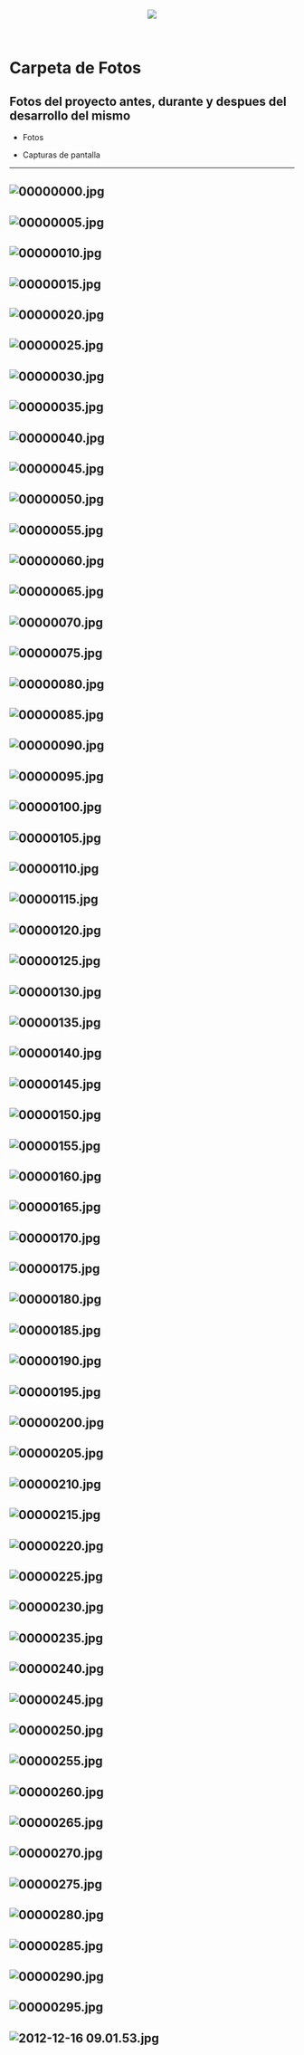 <br/>
<p align="center">
  <img src="https://avatars2.githubusercontent.com/u/15052789?v=3&s=200">
</p>
<br/>

# Carpeta de Fotos

## Fotos del proyecto antes, durante y despues del desarrollo del mismo

* Fotos

* Capturas de pantalla

---
![00000000.jpg](/Fotos/00000000.jpg)
---
![00000005.jpg](/Fotos/00000005.jpg)
---
![00000010.jpg](/Fotos/00000010.jpg)
---
![00000015.jpg](/Fotos/00000015.jpg)
---
![00000020.jpg](/Fotos/00000020.jpg)
---
![00000025.jpg](/Fotos/00000025.jpg)
---
![00000030.jpg](/Fotos/00000030.jpg)
---
![00000035.jpg](/Fotos/00000035.jpg)
---
![00000040.jpg](/Fotos/00000040.jpg)
---
![00000045.jpg](/Fotos/00000045.jpg)
---
![00000050.jpg](/Fotos/00000050.jpg)
---
![00000055.jpg](/Fotos/00000055.jpg)
---
![00000060.jpg](/Fotos/00000060.jpg)
---
![00000065.jpg](/Fotos/00000065.jpg)
---
![00000070.jpg](/Fotos/00000070.jpg)
---
![00000075.jpg](/Fotos/00000075.jpg)
---
![00000080.jpg](/Fotos/00000080.jpg)
---
![00000085.jpg](/Fotos/00000085.jpg)
---
![00000090.jpg](/Fotos/00000090.jpg)
---
![00000095.jpg](/Fotos/00000095.jpg)
---
![00000100.jpg](/Fotos/00000100.jpg)
---
![00000105.jpg](/Fotos/00000105.jpg)
---
![00000110.jpg](/Fotos/00000110.jpg)
---
![00000115.jpg](/Fotos/00000115.jpg)
---
![00000120.jpg](/Fotos/00000120.jpg)
---
![00000125.jpg](/Fotos/00000125.jpg)
---
![00000130.jpg](/Fotos/00000130.jpg)
---
![00000135.jpg](/Fotos/00000135.jpg)
---
![00000140.jpg](/Fotos/00000140.jpg)
---
![00000145.jpg](/Fotos/00000145.jpg)
---
![00000150.jpg](/Fotos/00000150.jpg)
---
![00000155.jpg](/Fotos/00000155.jpg)
---
![00000160.jpg](/Fotos/00000160.jpg)
---
![00000165.jpg](/Fotos/00000165.jpg)
---
![00000170.jpg](/Fotos/00000170.jpg)
---
![00000175.jpg](/Fotos/00000175.jpg)
---
![00000180.jpg](/Fotos/00000180.jpg)
---
![00000185.jpg](/Fotos/00000185.jpg)
---
![00000190.jpg](/Fotos/00000190.jpg)
---
![00000195.jpg](/Fotos/00000195.jpg)
---
![00000200.jpg](/Fotos/00000200.jpg)
---
![00000205.jpg](/Fotos/00000205.jpg)
---
![00000210.jpg](/Fotos/00000210.jpg)
---
![00000215.jpg](/Fotos/00000215.jpg)
---
![00000220.jpg](/Fotos/00000220.jpg)
---
![00000225.jpg](/Fotos/00000225.jpg)
---
![00000230.jpg](/Fotos/00000230.jpg)
---
![00000235.jpg](/Fotos/00000235.jpg)
---
![00000240.jpg](/Fotos/00000240.jpg)
---
![00000245.jpg](/Fotos/00000245.jpg)
---
![00000250.jpg](/Fotos/00000250.jpg)
---
![00000255.jpg](/Fotos/00000255.jpg)
---
![00000260.jpg](/Fotos/00000260.jpg)
---
![00000265.jpg](/Fotos/00000265.jpg)
---
![00000270.jpg](/Fotos/00000270.jpg)
---
![00000275.jpg](/Fotos/00000275.jpg)
---
![00000280.jpg](/Fotos/00000280.jpg)
---
![00000285.jpg](/Fotos/00000285.jpg)
---
![00000290.jpg](/Fotos/00000290.jpg)
---
![00000295.jpg](/Fotos/00000295.jpg)
---
![2012-12-16 09.01.53.jpg](/Fotos/2012-12-16%2009.01.53.jpg)
---
